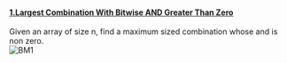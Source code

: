 #### [1.Largest Combination With Bitwise AND Greater Than Zero](https://leetcode.com/contest/weekly-contest-293/problems/largest-combination-with-bitwise-and-greater-than-zero/)
Given an array of size n, find a maximum sized combination whose and is non zero.  
![BM1](/Competitive-Problems-in-C-/Images/bm1.png?raw=true "Bit Manipulation Question")

